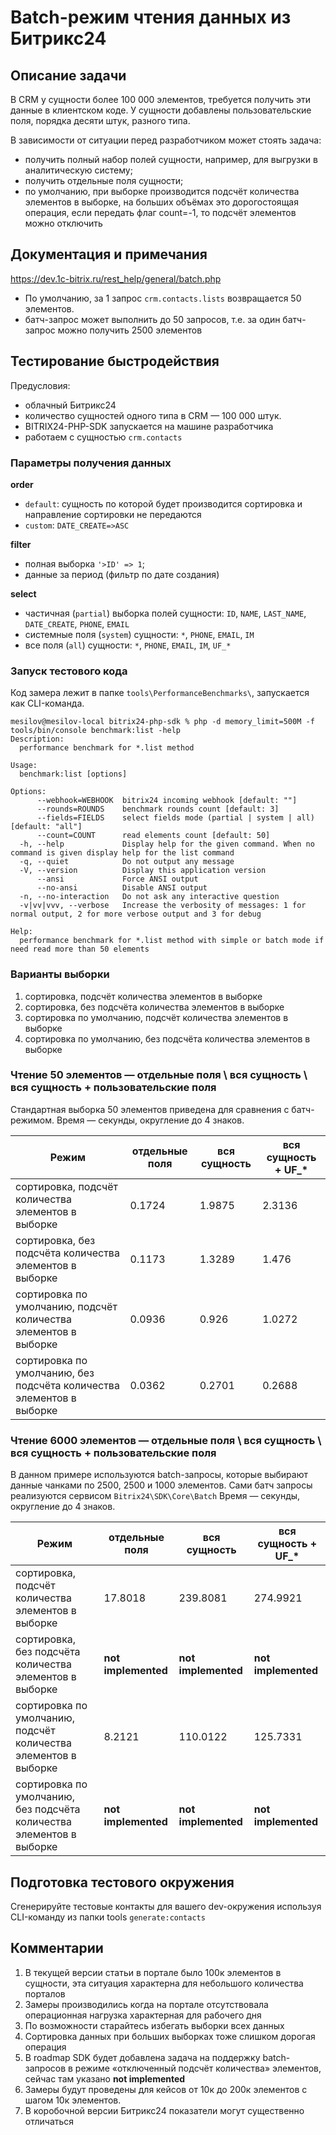 # Batch-режим чтения данных из Битрикс24

## Описание задачи

В CRM у сущности более 100 000 элементов, требуется получить эти данные в клиентском коде. У сущности добавлены пользовательские поля,
порядка десяти штук, разного типа.

В зависимости от ситуации перед разработчиком может стоять задача:

- получить полный набор полей сущности, например, для выгрузки в аналитическую систему;
- получить отдельные поля сущности;
- по умолчанию, при выборке производится подсчёт количества элементов в выборке, на больших объёмах это дорогостоящая операция, если
  передать флаг count=-1, то подсчёт элементов можно отключить

## Документация и примечания

https://dev.1c-bitrix.ru/rest_help/general/batch.php

- По умолчанию, за 1 запрос `crm.contacts.lists` возвращается 50 элементов.
- батч-запрос может выполнить до 50 запросов, т.е. за один батч-запрос можно получить 2500 элементов

## Тестирование быстродействия

Предусловия:

- облачный Битрикс24
- количество сущностей одного типа в CRM — 100 000 штук.
- BITRIX24-PHP-SDK запускается на машине разработчика
- работаем с сущностью `crm.contacts`

### Параметры получения данных

**order**

- `default`: сущность по которой будет производится сортировка и направление сортировки не передаются
- `custom`: `DATE_CREATE=>ASC`

**filter**

- полная выборка `'>ID' => 1`;
- данные за период (фильтр по дате создания)

**select**

- частичная (`partial`) выборка полей сущности: `ID`, `NAME`, `LAST_NAME`, `DATE_CREATE`, `PHONE`, `EMAIL`
- системные поля (`system`) cущности: `*`, `PHONE`, `EMAIL`, `IM`
- все поля (`all`) сущности: `*`, `PHONE`, `EMAIL`, `IM`, `UF_*`

### Запуск тестового кода

Код замера лежит в папке `tools\PerformanceBenchmarks\`, запускается как CLI-команда.

```shell
mesilov@mesilov-local bitrix24-php-sdk % php -d memory_limit=500M -f tools/bin/console benchmark:list -help
Description:
  performance benchmark for *.list method

Usage:
  benchmark:list [options]

Options:
      --webhook=WEBHOOK  bitrix24 incoming webhook [default: ""]
      --rounds=ROUNDS    benchmark rounds count [default: 3]
      --fields=FIELDS    select fields mode (partial | system | all) [default: "all"]
      --count=COUNT      read elements count [default: 50]
  -h, --help             Display help for the given command. When no command is given display help for the list command
  -q, --quiet            Do not output any message
  -V, --version          Display this application version
      --ansi             Force ANSI output
      --no-ansi          Disable ANSI output
  -n, --no-interaction   Do not ask any interactive question
  -v|vv|vvv, --verbose   Increase the verbosity of messages: 1 for normal output, 2 for more verbose output and 3 for debug

Help:
  performance benchmark for *.list method with simple or batch mode if need read more than 50 elements
```

### Варианты выборки

1. сортировка, подсчёт количества элементов в выборке
2. сортировка, без подсчёта количества элементов в выборке
3. сортировка по умолчанию, подсчёт количества элементов в выборке
4. сортировка по умолчанию, без подсчёта количества элементов в выборке

### Чтение 50 элементов — отдельные поля \ вся сущность \ вся сущность + пользовательские поля

Стандартная выборка 50 элементов приведена для сравнения с батч-режимом. Время — секунды, округление до 4 знаков.

Режим |  отдельные поля |  вся сущность | вся сущность + UF_*
--- | --- | --- | --- 
сортировка, подсчёт количества элементов в выборке | 0.1724 | 1.9875 | 2.3136
сортировка, без подсчёта количества элементов в выборке | 0.1173 |  1.3289  |  1.476
сортировка по умолчанию, подсчёт количества элементов в выборке | 0.0936 |  0.926 | 1.0272
сортировка по умолчанию, без подсчёта количества элементов в выборке | 0.0362 | 0.2701 | 0.2688

### Чтение 6000 элементов — отдельные поля \ вся сущность \ вся сущность + пользовательские поля

В данном примере используются batch-запросы, которые выбирают данные чанками по 2500, 2500 и 1000 элементов. Сами батч запросы реализуются
сервисом `Bitrix24\SDK\Core\Batch` Время — секунды, округление до 4 знаков.

Режим |  отдельные поля |  вся сущность | вся сущность + UF_*
--- | --- | --- | --- 
сортировка, подсчёт количества элементов в выборке | 17.8018 | 239.8081 | 274.9921
сортировка, без подсчёта количества элементов в выборке | **not implemented** |  **not implemented**  |  **not implemented**
сортировка по умолчанию, подсчёт количества элементов в выборке | 8.2121 | 110.0122 |  125.7331
сортировка по умолчанию, без подсчёта количества элементов в выборке | **not implemented** | **not implemented** | **not implemented**

## Подготовка тестового окружения

Сгенерируйте тестовые контакты для вашего dev-окружения используя CLI-команду из папки tools
`generate:contacts`

## Комментарии

1. В текущей версии статьи в портале было 100к элементов в сущности, эта ситуация характерна для небольшого количества порталов
2. Замеры производились когда на портале отсутствовала операционная нагрузка характерная для рабочего дня
3. По возможности старайтесь избегать выборки всех данных
4. Сортировка данных при больших выборках тоже слишком дорогая операция
5. В roadmap SDK будет добавлена задача на поддержку batch-запросов в режиме «отключенный подсчёт количества» элементов, сейчас там
   указано **not implemented**
6. Замеры будут проведены для кейсов от 10к до 200к элементов с шагом 10к элементов.
7. В коробочной версии Битрикс24 показатели могут существенно отличаться 
